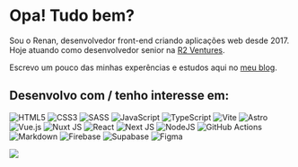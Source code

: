 # Opa! Tudo bem?

Sou o Renan, desenvolvedor front-end criando aplicações web desde 2017. Hoje atuando como desenvolvedor senior na [R2 Ventures](https://www.linkedin.com/company/r2br/).

Escrevo um pouco das minhas experências e estudos aqui no [meu blog](https://www.renangirotto.dev/blog/).

##  Desenvolvo com / tenho interesse em:
![HTML5](https://img.shields.io/badge/html5-%23E34F26.svg?style=for-the-badge&logo=html5&logoColor=white) 
![CSS3](https://img.shields.io/badge/css3-%231572B6.svg?style=for-the-badge&logo=css3) 
![SASS](https://img.shields.io/badge/SASS-hotpink.svg?style=for-the-badge&logo=SASS&logoColor=white) 
![JavaScript](https://img.shields.io/badge/javascript-%23323330.svg?style=for-the-badge&logo=javascript) 
![TypeScript](https://img.shields.io/badge/typescript-%23007ACC.svg?style=for-the-badge&logo=typescript&logoColor=white) 
![Vite](https://img.shields.io/badge/vite-%23646CFF.svg?style=for-the-badge&logo=vite&logoColor=white) 
![Astro](https://img.shields.io/badge/astro-%232C2052.svg?style=for-the-badge&logo=astro&logoColor=white) 
![Vue.js](https://img.shields.io/badge/vue.js-%2335495e.svg?style=for-the-badge&logo=vuedotjs) 
![Nuxt JS](https://img.shields.io/badge/Nuxt-002E3B?style=for-the-badge&logo=nuxt) 
![React](https://img.shields.io/badge/react-%2320232a.svg?style=for-the-badge&logo=react) 
![Next JS](https://img.shields.io/badge/Next-black?style=for-the-badge&logo=next.js) 
![NodeJS](https://img.shields.io/badge/node.js-6DA55F?style=for-the-badge&logo=node.js&logoColor=white) 
![GitHub Actions](https://img.shields.io/badge/github%20actions-%232671E5.svg?style=for-the-badge&logo=githubactions&logoColor=white)
![Markdown](https://img.shields.io/badge/markdown-%23000000.svg?style=for-the-badge&logo=markdown) 
![Firebase](https://img.shields.io/badge/firebase-a08021?style=for-the-badge&logo=firebase) 
![Supabase](https://img.shields.io/badge/Supabase-3ECF8E?style=for-the-badge&logo=supabase&logoColor=white) 
![Figma](https://img.shields.io/badge/figma-%23F24E1E.svg?style=for-the-badge&logo=figma&logoColor=white) 

![](https://github-readme-stats.vercel.app/api/top-langs/?username=renangirotto&theme=dracula&hide_border=false&include_all_commits=true&count_private=true&layout=compact)
